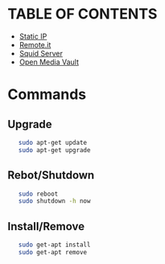 # TABLE OF CONTENTS

- [Static IP](/Static_IP)
- [Remote.it](/Remote.it)
- [Squid Server](/Squid_Server)
- [Open Media Vault](/OMV)

# Commands

## Upgrade

```Bash
   sudo apt-get update
   sudo apt-get upgrade
```

## Rebot/Shutdown

```Bash
   sudo reboot
   sudo shutdown -h now
```

## Install/Remove

```Bash
   sudo get-apt install
   sudo get-apt remove
```
